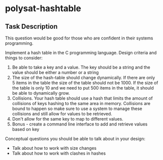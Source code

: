 # polysat-hashtable

## Task Description
This question would be good for those who are confident in their systems
programming.

Implement a hash table in the C programming language. Design criteria and things to consider:
1. Be able to take a key and a value. The key should be a string and the value should be
either a number or a string
2. The size of the hash-table should change dynamically. If there are only 5 items in the
table the size of the table should not be 1000. If the size of the table is only 10 and we
need to put 500 items in the table, it should be able to dynamically grow.
3. Collisions. Your hash table should use a hash that limits the amount of collisions of keys
hashing to the same area in memory. Collisions are bound to happen so make sure to use
a system to manage these collisions and still allow for values to be retrieved.
4. Don't allow for the same key to map to different values.
5. Bonus - create a command line interface to add and retrieve values based on key


Conceptual questions you should be able to talk about in your design:
- Talk about how to work with size changes
- Talk about how to work with clashes in hashes
